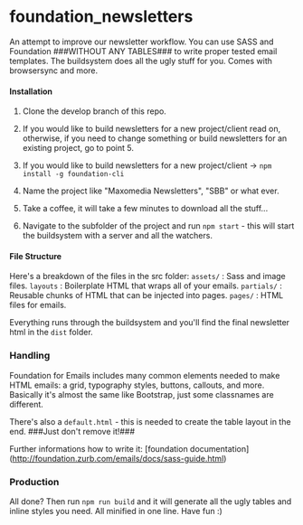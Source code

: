 # foundation_newsletters
An attempt to improve our newsletter workflow. You can use SASS and Foundation ###WITHOUT ANY TABLES### to write proper tested email templates.
The buildsystem does all the ugly stuff for you. Comes with browsersync and more.

#### Installation
1. Clone the develop branch of this repo.

2. If you would like to build newsletters for a new project/client read on,
	 otherwise, if you need to change something or build newsletters for an existing project, go to point 5.

2. If you would like to build newsletters for a new project/client -> `npm install -g foundation-cli`
3. Name the project like "Maxomedia Newsletters", "SBB" or what ever.
4. Take a coffee, it will take a few minutes to download all the stuff...

5. Navigate to the subfolder of the project and run `npm start` - this will start the buildsystem with a server and all the watchers.

#### File Structure

Here's a breakdown of the files in the src folder:
`assets/` 	: Sass and image files.
`layouts`		: Boilerplate HTML that wraps all of your emails.
`partials/` : Reusable chunks of HTML that can be injected into pages.
`pages/` 		: HTML files for emails.

Everything runs through the buildsystem and you'll find the final newsletter html in the `dist` folder.

### Handling
Foundation for Emails includes many common elements needed to make HTML emails: a grid, typography styles, buttons, callouts, and more.
Basically it's almost the same like Bootstrap, just some classnames are different.

There's also a `default.html` - this is needed to create the table layout in the end. ###Just don't remove it!###

Further informations how to write it: [foundation documentation] (http://foundation.zurb.com/emails/docs/sass-guide.html)

### Production

All done? Then run `npm run build` and it will generate all the ugly tables and inline styles you need. All minified in one line.
Have fun :)
